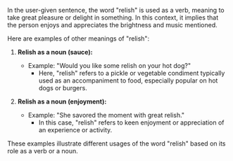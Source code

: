 In the user-given sentence, the word "relish" is used as a verb, meaning to take great pleasure or delight in something. In this context, it implies that the person enjoys and appreciates the brightness and music mentioned.

Here are examples of other meanings of "relish":

1. **Relish as a noun (sauce):** 
   - Example: "Would you like some relish on your hot dog?" 
     - Here, "relish" refers to a pickle or vegetable condiment typically used as an accompaniment to food, especially popular on hot dogs or burgers.

2. **Relish as a noun (enjoyment):**
   - Example: "She savored the moment with great relish."
     - In this case, "relish" refers to keen enjoyment or appreciation of an experience or activity.

These examples illustrate different usages of the word "relish" based on its role as a verb or a noun.